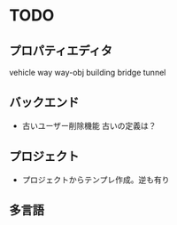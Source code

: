 # TODO

## プロパティエディタ
  vehicle
  way
  way-obj
  building
  bridge
  tunnel

## バックエンド
- 古いユーザー削除機能
  古いの定義は？

## プロジェクト
- プロジェクトからテンプレ作成。逆も有り

## 多言語


